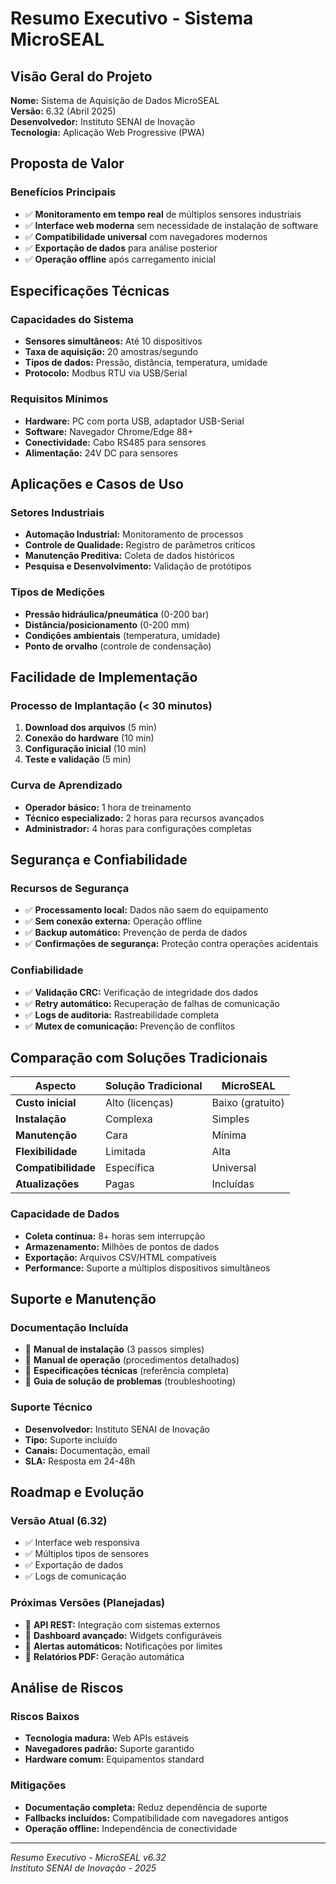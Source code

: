 # Resumo Executivo - Sistema MicroSEAL

## Visão Geral do Projeto

**Nome:** Sistema de Aquisição de Dados MicroSEAL  
**Versão:** 6.32 (Abril 2025)  
**Desenvolvedor:** Instituto SENAI de Inovação  
**Tecnologia:** Aplicação Web Progressive (PWA)

## Proposta de Valor

### Benefícios Principais
- ✅ **Monitoramento em tempo real** de múltiplos sensores industriais
- ✅ **Interface web moderna** sem necessidade de instalação de software
- ✅ **Compatibilidade universal** com navegadores modernos
- ✅ **Exportação de dados** para análise posterior
- ✅ **Operação offline** após carregamento inicial

## Especificações Técnicas

### Capacidades do Sistema
- **Sensores simultâneos:** Até 10 dispositivos
- **Taxa de aquisição:** 20 amostras/segundo
- **Tipos de dados:** Pressão, distância, temperatura, umidade
- **Protocolo:** Modbus RTU via USB/Serial

### Requisitos Mínimos
- **Hardware:** PC com porta USB, adaptador USB-Serial
- **Software:** Navegador Chrome/Edge 88+
- **Conectividade:** Cabo RS485 para sensores
- **Alimentação:** 24V DC para sensores

## Aplicações e Casos de Uso

### Setores Industriais
- **Automação Industrial:** Monitoramento de processos
- **Controle de Qualidade:** Registro de parâmetros críticos
- **Manutenção Preditiva:** Coleta de dados históricos
- **Pesquisa e Desenvolvimento:** Validação de protótipos

### Tipos de Medições
- **Pressão hidráulica/pneumática** (0-200 bar)
- **Distância/posicionamento** (0-200 mm)
- **Condições ambientais** (temperatura, umidade)
- **Ponto de orvalho** (controle de condensação)

## Facilidade de Implementação

### Processo de Implantação (< 30 minutos)
1. **Download dos arquivos** (5 min)
2. **Conexão do hardware** (10 min)
3. **Configuração inicial** (10 min)
4. **Teste e validação** (5 min)

### Curva de Aprendizado
- **Operador básico:** 1 hora de treinamento
- **Técnico especializado:** 2 horas para recursos avançados
- **Administrador:** 4 horas para configurações completas

## Segurança e Confiabilidade

### Recursos de Segurança
- ✅ **Processamento local:** Dados não saem do equipamento
- ✅ **Sem conexão externa:** Operação offline
- ✅ **Backup automático:** Prevenção de perda de dados
- ✅ **Confirmações de segurança:** Proteção contra operações acidentais

### Confiabilidade
- ✅ **Validação CRC:** Verificação de integridade dos dados
- ✅ **Retry automático:** Recuperação de falhas de comunicação
- ✅ **Logs de auditoria:** Rastreabilidade completa
- ✅ **Mutex de comunicação:** Prevenção de conflitos

## Comparação com Soluções Tradicionais

| Aspecto | Solução Tradicional | MicroSEAL |
|---------|-------------------|-----------|
| **Custo inicial** | Alto (licenças) | Baixo (gratuito) |
| **Instalação** | Complexa | Simples |
| **Manutenção** | Cara | Mínima |
| **Flexibilidade** | Limitada | Alta |
| **Compatibilidade** | Específica | Universal |
| **Atualizações** | Pagas | Incluídas |


### Capacidade de Dados
- **Coleta contínua:** 8+ horas sem interrupção
- **Armazenamento:** Milhões de pontos de dados
- **Exportação:** Arquivos CSV/HTML compatíveis
- **Performance:** Suporte a múltiplos dispositivos simultâneos

## Suporte e Manutenção

### Documentação Incluída
- 📖 **Manual de instalação** (3 passos simples)
- 📖 **Manual de operação** (procedimentos detalhados)
- 📖 **Especificações técnicas** (referência completa)
- 📖 **Guia de solução de problemas** (troubleshooting)

### Suporte Técnico
- **Desenvolvedor:** Instituto SENAI de Inovação
- **Tipo:** Suporte incluído
- **Canais:** Documentação, email
- **SLA:** Resposta em 24-48h

## Roadmap e Evolução

### Versão Atual (6.32)
- ✅ Interface web responsiva
- ✅ Múltiplos tipos de sensores
- ✅ Exportação de dados
- ✅ Logs de comunicação

### Próximas Versões (Planejadas)
- 🔄 **API REST:** Integração com sistemas externos
- 🔄 **Dashboard avançado:** Widgets configuráveis
- 🔄 **Alertas automáticos:** Notificações por limites
- 🔄 **Relatórios PDF:** Geração automática

## Análise de Riscos

### Riscos Baixos
- **Tecnologia madura:** Web APIs estáveis
- **Navegadores padrão:** Suporte garantido
- **Hardware comum:** Equipamentos standard

### Mitigações
- **Documentação completa:** Reduz dependência de suporte
- **Fallbacks incluídos:** Compatibilidade com navegadores antigos
- **Operação offline:** Independência de conectividade

---

*Resumo Executivo - MicroSEAL v6.32*  
*Instituto SENAI de Inovação - 2025*
